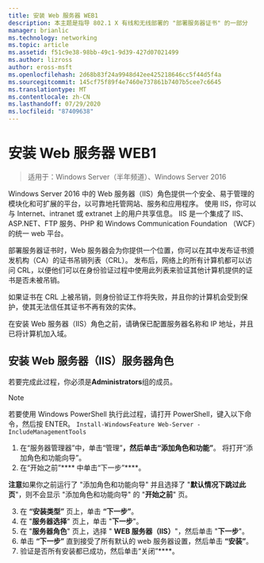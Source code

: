 ```yaml
---
title: 安装 Web 服务器 WEB1
description: 本主题是指导 802.1 X 有线和无线部署的 "部署服务器证书" 的一部分
manager: brianlic
ms.technology: networking
ms.topic: article
ms.assetid: f51c9e38-98bb-49c1-9d39-427d07021499
ms.author: lizross
author: eross-msft
ms.openlocfilehash: 2d68b83f24a9948d42ee425218646cc5f44d5f4a
ms.sourcegitcommit: 145cf75f89f4e7460e737861b7407b5cee7c6645
ms.translationtype: MT
ms.contentlocale: zh-CN
ms.lasthandoff: 07/29/2020
ms.locfileid: "87409638"
---
```

# <a name="install-the-web-server-web1"></a>安装 Web 服务器 WEB1

>适用于：Windows Server（半年频道）、Windows Server 2016

Windows Server 2016 中的 Web 服务器（IIS）角色提供一个安全、易于管理的模块化和可扩展的平台，以可靠地托管网站、服务和应用程序。 使用 IIS，你可以与 Internet、intranet 或 extranet 上的用户共享信息。 IIS 是一个集成了 IIS、ASP.NET、FTP 服务、PHP 和 Windows Communication Foundation （WCF）的统一 web 平台。

部署服务器证书时，Web 服务器会为你提供一个位置，你可以在其中发布证书颁发机构（CA）的证书吊销列表（CRL）。 发布后，网络上的所有计算机都可以访问 CRL，以便他们可以在身份验证过程中使用此列表来验证其他计算机提供的证书是否未被吊销。

如果证书在 CRL 上被吊销，则身份验证工作将失败，并且你的计算机会受到保护，使其无法信任其证书不再有效的实体。

在安装 Web 服务器（IIS）角色之前，请确保已配置服务器名称和 IP 地址，并且已将计算机加入域。

## <a name="to-install-the-web-server-iis-server-role"></a>安装 Web 服务器（IIS）服务器角色
若要完成此过程，你必须是**Administrators**组的成员。

>[!NOTE]
>若要使用 Windows PowerShell 执行此过程，请打开 PowerShell，键入以下命令，然后按 ENTER。
`Install-WindowsFeature Web-Server -IncludeManagementTools`

1.  在“服务器管理器”中，单击“管理”****，然后单击“添加角色和功能”****。 将打开“添加角色和功能向导”。
2.  在“开始之前”**** 中单击“下一步”****。

**注意**如果你之前运行了 "添加角色和功能向导" 并且选择了 "**默认情况下跳过此页**"，则不会显示 "添加角色和功能向导" 的 "**开始之前**" 页。

3. 在 **“安装类型”** 页上，单击 **“下一步”**。
4. 在 "**服务器选择**" 页上，单击 "**下一步**"。
5. 在 "**服务器角色**" 页上，选择 " **WEB 服务器（IIS）**"，然后单击 "**下一步**"。
6. 单击 **“下一步”** 直到接受了所有默认的 web 服务器设置，然后单击 **“安装”**。
7. 验证是否所有安装都已成功，然后单击“关闭”****。
